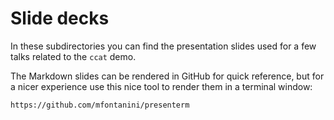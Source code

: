 # Slide decks

In these subdirectories you can find the presentation slides used for a few
talks related to the `ccat` demo.

The Markdown slides can be rendered in GitHub for quick reference, but for a
nicer experience use this nice tool to render them in a terminal window:

    https://github.com/mfontanini/presenterm
